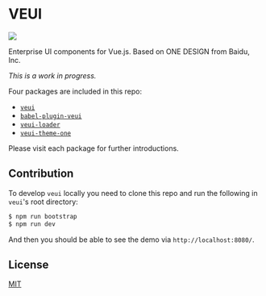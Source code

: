 # VEUI

![](https://travis-ci.org/ecomfe/veui.svg?branch=dev)

Enterprise UI components for Vue.js. Based on ONE DESIGN from Baidu, Inc.

*This is a work in progress.*

Four packages are included in this repo:

* [`veui`](./packages/veui)
* [`babel-plugin-veui`](./packages/babel-plugin-veui)
* [`veui-loader`](./packages/veui-loader)
* [`veui-theme-one`](./packages/veui-theme-one)

Please visit each package for further introductions.

## Contribution

To develop `veui` locally you need to clone this repo and run the following in `veui`'s root directory:

```sh
$ npm run bootstrap
$ npm run dev
```

And then you should be able to see the demo via `http://localhost:8080/`.

## License

[MIT](./LICENSE)

